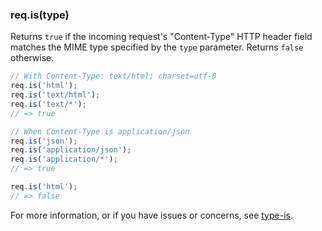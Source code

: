 <h3 id='req.is'>req.is(type)</h3>

Returns `true` if the incoming request's "Content-Type" HTTP header field
matches the MIME type specified by the `type` parameter.
Returns `false` otherwise.

~~~js
// With Content-Type: text/html; charset=utf-8
req.is('html');
req.is('text/html');
req.is('text/*');
// => true

// When Content-Type is application/json
req.is('json');
req.is('application/json');
req.is('application/*');
// => true

req.is('html');
// => false
~~~

For more information, or if you have issues or concerns, see [type-is](https://github.com/expressjs/type-is).
